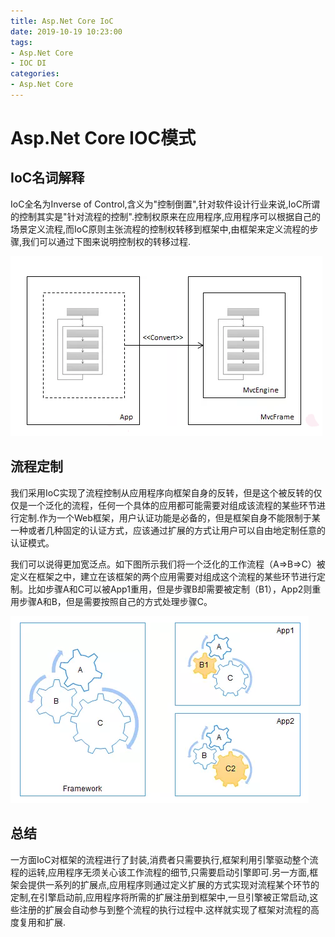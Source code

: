 ```yaml
---
title: Asp.Net Core IoC
date: 2019-10-19 10:23:00
tags:
- Asp.Net Core
- IOC DI
categories:
- Asp.Net Core
---
```

#  Asp.Net Core IOC模式

## IoC名词解释

IoC全名为Inverse of Control,含义为"控制倒置",针对软件设计行业来说,IoC所谓的控制其实是"针对流程的控制".控制权原来在应用程序,应用程序可以根据自己的场景定义流程,而IoC原则主张流程的控制权转移到框架中,由框架来定义流程的步骤,我们可以通过下图来说明控制权的转移过程.

![alt](Asp.NetCoreIoC/IOC1.jpg)


## 流程定制

我们采用IoC实现了流程控制从应用程序向框架自身的反转，但是这个被反转的仅仅是一个泛化的流程，任何一个具体的应用都可能需要对组成该流程的某些环节进行定制.作为一个Web框架，用户认证功能是必备的，但是框架自身不能限制于某一种或者几种固定的认证方式，应该通过扩展的方式让用户可以自由地定制任意的认证模式。

我们可以说得更加宽泛点。如下图所示我们将一个泛化的工作流程（A=>B=>C）被定义在框架之中，建立在该框架的两个应用需要对组成这个流程的某些环节进行定制。比如步骤A和C可以被App1重用，但是步骤B却需要被定制（B1），App2则重用步骤A和B，但是需要按照自己的方式处理步骤C。 

![alt](Asp.NetCoreIoC/IOC2.jpg)

## 总结

一方面IoC对框架的流程进行了封装,消费者只需要执行,框架利用引擎驱动整个流程的运转,应用程序无须关心该工作流程的细节,只需要启动引擎即可.另一方面,框架会提供一系列的扩展点,应用程序则通过定义扩展的方式实现对流程某个环节的定制,在引擎启动前,应用程序将所需的扩展注册到框架中,一旦引擎被正常启动,这些注册的扩展会自动参与到整个流程的执行过程中.这样就实现了框架对流程的高度复用和扩展.
